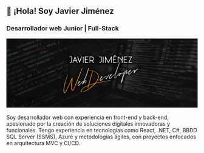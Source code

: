 
## 👋 ¡Hola! Soy Javier Jiménez
### Desarrollador web Junior | Full-Stack

![Banner](https://github.com/JaviJimenezFernandez/JaviJimenezFernandez/blob/main/BannerGithub.jpg)

Soy desarrollador web con experiencia en front-end y back-end, apasionado por la creación de soluciones digitales innovadoras y funcionales.
Tengo experiencia en tecnologías como React, .NET, C#, BBDD SQL Server (SSMS), Azure y metodologías ágiles, con proyectos enfocados en arquitectura MVC y CI/CD.




